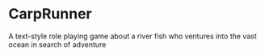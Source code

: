 # CarpRunner
A text-style role playing game about a river fish who ventures into the vast ocean in search of adventure
